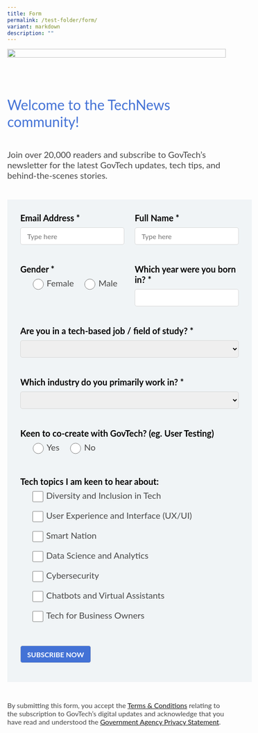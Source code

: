 ```yaml
---
title: Form
permalink: /test-folder/form/
variant: markdown
description: ""
---
```

<style>
    .iso-template h3 {
        color: #4372D6 !important;
        font-family: Lato;
        font-size: 32px;
        font-style: normal;
        font-weight: 400;
        line-height: normal;
        margin-bottom: 0px;
    }

    .iso-template h4 {
        color: #4372D6 !important;
        font-family: Lato;
        font-size: 26px;
        font-style: normal;
        font-weight: 400;
        line-height: normal;
        margin-bottom: 0px;
    }

    .iso-template h5 {
        color: #4372D6 !important;
        font-family: Lato;
        font-size: 24px;
        font-style: normal;
        font-weight: 400;
        line-height: normal;
        margin-bottom: 0px;
    }

    .iso-template .body-text-regular {
        color: #484848 !important;
        font-family: Lato;
        font-size: 20px;
        font-style: normal;
        font-weight: 400;
        line-height: normal;
    }

    .iso-template .body-text-small {
        color: #484848 !important;
        font-family: Lato;
        font-size: 16px;
        font-style: normal;
        font-weight: 400;
        line-height: normal;
    }

    .iso-template .body-text-bold {
        color: #000 !important;
        font-family: Lato;
        font-size: 20px;
        font-style: normal;
        font-weight: 700;
        line-height: normal;
    }

    .iso-template .body-text-small-bold {
        color: #4372D6 !important;
        font-family: Lato;
        font-size: 16px;
        font-style: normal;
        font-weight: 700;
        line-height: normal;
    }

    .iso-template .anchorlink {
        color: #4372D6 !important;
        font-family: Lato;
        font-size: 20px;
        font-style: normal;
        font-weight: 700;
        line-height: normal;
        text-decoration-line: underline;
    }

    .iso-template .button-default {
        width: auto;
        height: auto;
        padding: 15px 20px;
        border-radius: 8px;
        border: 1px solid #4372D6;
        color: #4372D6 !important;
        font-family: Lato;
        font-size: 16px;
        font-style: normal;
        font-weight: 700;
        line-height: normal;
        text-transform: uppercase;
        cursor: pointer;
        display: inline-block;
    }

    .iso-template .button-blue {
        width: auto;
        height: auto;
        padding: 15px 20px;
        border-radius: 8px;
        border: 1px solid #4372D6;
        color: #fff !important;
        background-color: #4372D6;
        font-family: Lato;
        font-size: 16px;
        font-style: normal;
        font-weight: 700;
        line-height: normal;
        text-transform: uppercase;
        cursor: pointer;
        display: inline-block;
    }

    .iso-template .button-blue > svg {
        display: inline;
        margin-left: 15px
    }

    @media only screen and (max-width: 768px) {
        .iso-template h3 {
            font-size: 28px;
        }

        .iso-template h4 {
            font-size: 24px;
        }

        .iso-template h5 {
            font-size: 22px;
        }
    }
</style>
<style>
    .form-template {
        width: 100%;
        display: flex;
        flex-direction: column;
    }

    .form-template .section {
        width: 100%;
        position: relative;
        margin-bottom: 44px
    }

    .form-template .section.linebreak {
        width: 100%;
        height: 1px;
        background-color: #D6D6D6;
        position: relative;
    }

    .form-template .banner-image {
        width: 100%;
        height: auto
    }

    .form-template #mc_embed_signup {
        background: #F0F4F6;
        padding: 30px;
        display: inline-block;
    }

    .form-template #mc_embed_signup input,
    .form-template #mc_embed_signup select {
        height: 40px;
        border-radius: 5px;
        padding: 0px 15px;
        font-family: Lato;
        font-size: 16px;
        box-sizing: border-box;
        border: 1px solid #D6D6D6;
    }

    .form-template #mc_embed_signup .section.form-fields {
        display: flex;
        position: relative;
    }

    .form-template #mc_embed_signup .section.form-fields .mc-field-group {
        width: calc(50% - 12px);
        display: flex;
        flex-direction: column;
        margin: 0px;
    }

    .form-template #mc_embed_signup .section.form-fields .mc-field-group:nth-of-type(odd){
        margin-right: 12px;
    }

    .form-template #mc_embed_signup .section.form-fields .mc-field-group:nth-of-type(even){
        margin-left: 12px;
    }

    .form-template #mc_embed_signup .section.form-fields .mc-field-group.full-width {
        width: 100%;
        margin: 0px;
    }

    .form-template #mc_embed_signup .section.form-fields .mc-field-group label {
        margin-bottom: 10px;
    }

    .form-template ul {
        margin: 0px;
    }

    .form-template #mc_embed_signup li {
        margin: 0px;
        margin-right: 20px
    }

    .form-template li input {
        width: 25px;
        height: 25px;
        margin-right: 7px;
    }

    .form-template #mc_embed_signup .section.form-fields .mc-field-group li label {
        margin-bottom: 0px;
        height: 40px;
        display: flex;
        align-items: center;
    }

    .form-template ul, .form-template li {
        list-style: none;
        list-style-type: none;
        display: flex;
        flex-direction: row;
    }

    .form-template ul.ul-vertical {
        flex-direction: column;
    }

    @media only screen and (max-width: 768px) {
        .form-template #mc_embed_signup {
            width: calc(100% + 48px);
            margin-left: -24px;
        }

        .form-template #mc_embed_signup .section.form-fields .mc-field-group {
            width: 100%;
        }

        .form-template #mc_embed_signup .section.form-fields .mc-field-group:nth-of-type(odd){
            margin-right: 0px;
            margin-bottom: 44px;
        }

        .form-template #mc_embed_signup .section.form-fields .mc-field-group:nth-of-type(even){
            margin-left: 0px;
        }

        .form-template #mc_embed_signup .section.form-fields {
            flex-direction: column;
        }
    }
</style>
<div class="iso-template form-template">
    <div class="section">
        <img class="banner-image" alt="" src="https://d33wubrfki0l68.cloudfront.net/1a641c70cd44a129a6f979edd891e20f8dfcdc4f/00ff9/images/technews/technews-logo.png">
    </div>
    <div class="section" id="welcome-to-the-technews-community">
        <h3>Welcome to the TechNews community!</h3>
    </div>
    <div class="section">
        <span class="body-text-regular">Join over 20,000 readers and subscribe to GovTech’s newsletter for the latest GovTech updates, tech tips, and behind-the-scenes stories.</span>
    </div>
    <div id="mc_embed_signup" class="section">
        <form novalidate="" target="_blank" class="validate" name="mc-embedded-subscribe-form" id="mc-embedded-subscribe-form" method="post" action="https://tech.us16.list-manage.com/subscribe/post?u=9326ff42459737140a6baa881&amp;id=8b7e185878&amp;f_id=00b0c2e1f0">
            <div id="mc_embed_signup_scroll">
                <div class="section form-fields">
                    <div class="mc-field-group">
                        <label class="body-text-bold" for="mce-EMAIL">Email Address <span class="asterisk">*</span>
                        </label>
                        <input placeholder="Type here" required="" id="mce-EMAIL" class="required email" name="EMAIL" value="" type="email">
                        <span class="helper_text" id="mce-EMAIL-HELPERTEXT"></span>
                    </div>
                    <div class="mc-field-group">
                        <label class="body-text-bold" for="mce-FNAME">Full Name <span class="asterisk">*</span>
                        </label>
                        <input placeholder="Type here" required="" id="mce-FNAME" class="required" name="FNAME" value="" type="text">
                        <span class="helper_text" id="mce-FNAME-HELPERTEXT"></span>
                    </div>
                </div>
                <div class="section form-fields">
                    <div class="mc-field-group input-group">
                        <strong class="body-text-bold">Gender <span class="asterisk">*</span>
                        </strong>
                        <ul>
                            <li>
                                <input id="mce-GENDER-0" name="GENDER" value="Female" type="radio">
                                <label class="body-text-regular" for="mce-GENDER-0">Female</label>
                            </li>
                            <li>
                                <input id="mce-GENDER-1" name="GENDER" value="Male" type="radio">
                                <label class="body-text-regular" for="mce-GENDER-1">Male</label>
                            </li>
                        </ul>
                        <span class="helper_text" id="mce-GENDER-HELPERTEXT"></span>
                    </div>
                    <div class="mc-field-group">
                        <label class="body-text-bold" for="mce-BIRTHYEAR">Which year were you born in? <span class="asterisk">*</span>
                        </label>
                        <input required="" id="mce-BIRTHYEAR" value="" class="required" name="BIRTHYEAR" type="number">
                        <span class="helper_text" id="mce-BIRTHYEAR-HELPERTEXT"></span>
                    </div>
                </div>
                <div class="section form-fields">
                    <div class="mc-field-group full-width">
                        <label class="body-text-bold" for="mce-TECH">Are you in a tech-based job / field of study? <span class="asterisk">*</span>
                        </label>
                        <select required="" id="mce-TECH" class="required" name="TECH">
                            <option value=""></option>
                            <option value="Yes">Yes</option>
                            <option value="No">No</option>
                        </select>
                        <span class="helper_text" id="mce-TECH-HELPERTEXT"></span>
                    </div>
                </div>
                <div class="section form-fields">
                    <div class="mc-field-group full-width">
                        <label class="body-text-bold" for="mce-INDUSTRY">Which industry do you primarily work in? <span class="asterisk">*</span>
                        </label>
                        <select required="" id="mce-INDUSTRY" class="required" name="INDUSTRY">
                            <option value=""></option>
                            <option value="Manufacturing - Energy &amp; Chemicals">Manufacturing - Energy &amp; Chemicals</option>
                            <option value="Manufacturing - Precision Engineering">Manufacturing - Precision Engineering</option>
                            <option value="Manufacturing - Marine &amp; Offshore">Manufacturing - Marine &amp; Offshore</option>
                            <option value="Manufacturing - Aerospace">Manufacturing - Aerospace</option>
                            <option value="Manufacturing - Electronics">Manufacturing - Electronics</option>
                            <option value="Built Environment - Construction &amp; Architecture">Built Environment - Construction &amp; Architecture</option>
                            <option value="Built Environment - Real Estate">Built Environment - Real Estate</option>
                            <option value="Built Environment - Cleaning">Built Environment - Cleaning</option>
                            <option value="Built Environment - Security">Built Environment - Security</option>
                            <option value="Trade &amp; Connectivity - Logistics">Trade &amp; Connectivity - Logistics</option>
                            <option value="Trade &amp; Connectivity - Transportation">Trade &amp; Connectivity - Transportation</option>
                            <option value="Trade &amp; Connectivity - Wholesale Trade">Trade &amp; Connectivity - Wholesale Trade</option>
                            <option value="Essential Services - Healthcare">Essential Services - Healthcare</option>
                            <option value="Essential Services - Education">Essential Services - Education</option>
                            <option value="Professional Services - Professional &amp; Consulting Services">Professional Services - Professional &amp; Consulting Services</option>
                            <option value="Professional Services - Financial Services">Professional Services - Financial Services</option>
                            <option value="Professional Services - Infocomm, Technology &amp; Media">Professional Services - Infocomm, Technology &amp; Media</option>
                            <option value="Lifestyle - Food &amp; Beverage">Lifestyle - Food &amp; Beverage</option>
                            <option value="Lifestyle - Retail">Lifestyle - Retail</option>
                            <option value="Lifestyle - Hotels &amp; Tourism">Lifestyle - Hotels &amp; Tourism</option>
                            <option value="Lifestyle - Food Manufacturing">Lifestyle - Food Manufacturing</option>
                            <option value="Government">Government</option>
                            <option value="Other Industry">Other Industry</option>
                            <option value="Not Applicable">Not Applicable</option>
                        </select>
                        <span class="helper_text" id="mce-INDUSTRY-HELPERTEXT"></span>
                    </div>
                </div>
                <div class="section form-fields">
                    <div class="mc-field-group input-group full-width">
                        <strong class="body-text-bold">Keen to co-create with GovTech? (eg. User Testing) </strong>
                        <ul>
                            <li>
                                <input id="mce-group[59]-59-0" name="group[59]" value="1" type="radio">
                                <label class="body-text-regular" for="mce-group[59]-59-0">Yes</label>
                            </li>
                            <li>
                                <input id="mce-group[59]-59-1" name="group[59]" value="2" type="radio">
                                <label class="body-text-regular" for="mce-group[59]-59-1">No</label>
                            </li>
                        </ul>
                        <span class="helper_text" id="mce-group[59]-HELPERTEXT"></span>
                    </div>
                </div>
                <div class="section form-fields">
                    <div class="mc-field-group input-group full-width">
                        <strong class="body-text-bold">Tech topics I am keen to hear about: </strong>
                        <ul class="ul-vertical">
                            <li>
                                <input id="mce-group[71]-71-0" name="group[71][4]" value="4" type="checkbox">
                                <label for="mce-group[71]-71-0" class="body-text-regular">Diversity and Inclusion in Tech</label>
                            </li>
                            <li>
                                <input id="mce-group[71]-71-1" name="group[71][8]" value="8" type="checkbox">
                                <label for="mce-group[71]-71-1" class="body-text-regular">User Experience and Interface (UX/UI)</label>
                            </li>
                            <li>
                                <input id="mce-group[71]-71-2" name="group[71][16]" value="16" type="checkbox">
                                <label for="mce-group[71]-71-2" class="body-text-regular">Smart Nation</label>
                            </li>
                            <li>
                                <input id="mce-group[71]-71-3" name="group[71][32]" value="32" type="checkbox">
                                <label for="mce-group[71]-71-3" class="body-text-regular">Data Science and Analytics</label>
                            </li>
                            <li>
                                <input id="mce-group[71]-71-4" name="group[71][64]" value="64" type="checkbox">
                                <label for="mce-group[71]-71-4" class="body-text-regular">Cybersecurity</label>
                            </li>
                            <li>
                                <input id="mce-group[71]-71-5" name="group[71][128]" value="128" type="checkbox">
                                <label for="mce-group[71]-71-5" class="body-text-regular">Chatbots and Virtual Assistants</label>
                            </li>
                            <li>
                                <input id="mce-group[71]-71-6" name="group[71][256]" value="256" type="checkbox">
                                <label for="mce-group[71]-71-6" class="body-text-regular">Tech for Business Owners</label>
                            </li>
                        </ul>
                        <span class="helper_text" id="mce-group[71]-HELPERTEXT"></span>
                    </div>
                </div>
                <div class="clear" id="mce-responses">
                    <div style="display:none" id="mce-error-response" class="response"></div>
                    <div style="display:none" id="mce-success-response" class="response"></div>
                </div>
                <div aria-hidden="true" style="position: absolute; left: -5000px; font:20px Lato,sans-serif;"><input value="" tabindex="-1" name="b_9326ff42459737140a6baa881_8b7e185878" type="text"></div>
                <div class="clear"><input class="button-blue" id="mc-embedded-subscribe" name="subscribe" value="Subscribe Now" type="submit"></div>
            </div>
        </form>
    </div>
    <div class="section">
        <span class="body-text-small">
            By submitting this form, you accept the <a href="https://www.tech.gov.sg/files/GovTech-Subscription-Terms-Conditions-2021.pdf">Terms &amp; Conditions</a> relating to the subscription to GovTech’s digital updates and acknowledge that you have read and understood the <a href="https://www.tech.gov.sg/privacy/">Government Agency Privacy Statement</a>.
        </span>
    </div>
</div>